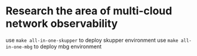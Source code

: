 # Research the area of multi-cloud network observability

use `make all-in-one-skupper` to deploy skupper environment
use `make all-in-one-mbg` to deploy mbg environment

